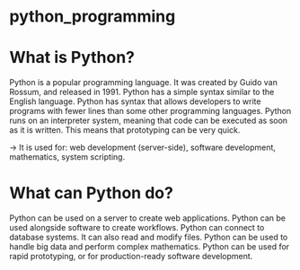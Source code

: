 # python_programming

# What is Python?
Python is a popular programming language. It was created by Guido van Rossum, and released in 1991.
Python has a simple syntax similar to the English language.
Python has syntax that allows developers to write programs with fewer lines than some other programming languages.
Python runs on an interpreter system, meaning that code can be executed as soon as it is written. This means that prototyping can be very quick.


-> It is used for:
web development (server-side),
software development,
mathematics,
system scripting.


# What can Python do?
Python can be used on a server to create web applications.
Python can be used alongside software to create workflows.
Python can connect to database systems. It can also read and modify files.
Python can be used to handle big data and perform complex mathematics.
Python can be used for rapid prototyping, or for production-ready software development.
